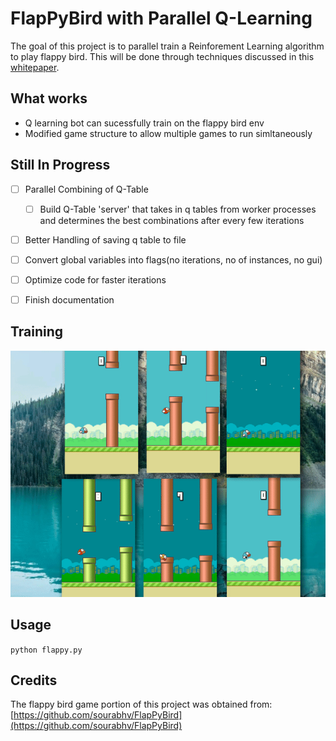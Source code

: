 # FlapPyBird with Parallel Q-Learning

The goal of this project is to parallel train a Reinforement Learning algorithm to play flappy bird. This will be done through techniques discussed in this [whitepaper](https://arxiv.org/pdf/1507.04296.pdf).

## What works
- Q learning bot can sucessfully train on the flappy bird env
- Modified game structure to allow multiple games to run simltaneously

## Still In Progress

- [ ] Parallel Combining of Q-Table 
  - [ ] Build Q-Table 'server' that takes in q tables from worker processes and determines the best combinations after every few iterations
- [ ] Better Handling of saving q table to file
- [ ] Convert global variables into flags(no iterations, no of instances, no gui)
- [ ] Optimize code for faster iterations
- [ ] Finish documentation
  

## Training

![flappy_training](flappy_training.gif)


## Usage

`python flappy.py`

## Credits

The flappy bird game portion of this project was obtained from:
[https://github.com/sourabhv/FlapPyBird](https://github.com/sourabhv/FlapPyBird)
